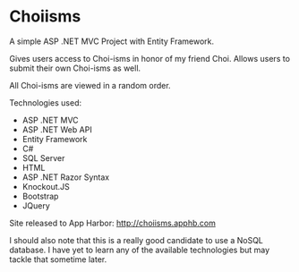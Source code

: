 Choiisms
========

A simple ASP .NET MVC Project with Entity Framework.

Gives users access to Choi-isms in honor of my friend Choi. Allows users to submit their own Choi-isms as well.

All Choi-isms are viewed in a random order.


Technologies used:
* ASP .NET MVC
* ASP .NET Web API
* Entity Framework
* C#
* SQL Server
* HTML
* ASP .NET Razor Syntax
* Knockout.JS
* Bootstrap
* JQuery


Site released to App Harbor: http://choiisms.apphb.com

I should also note that this is a really good candidate to use a NoSQL database. I have yet to learn any of the available technologies but may tackle that sometime later.
